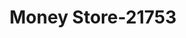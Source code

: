 ---
f_zip-code: 35150
f_state-code: AL
title: Money Store-21753
f_phone: 256-208-0050
f_city-only: Sylacauga
f_address: 41301 Ushighway 280 Sylacauga
f_location-unique-id: '21753'
slug: money-store-21753
updated-on: '2024-05-30T13:46:58.046Z'
created-on: '2024-05-30T13:36:59.803Z'
published-on: '2024-05-30T13:54:32.469Z'
f_city-state: cms/city/sylacauga-al.md
f_company: cms/company/money-store.md
f_state: cms/state/alabama.md
layout: '[payday-loan].html'
tags: payday-loan
---